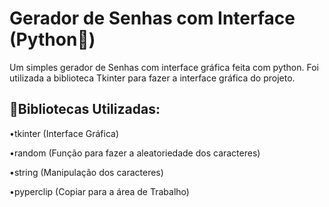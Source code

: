 # Gerador de Senhas com Interface (Python🐍)

Um simples gerador de Senhas com interface gráfica feita com python. Foi utilizada a biblioteca Tkinter para fazer a interface gráfica do projeto.

## 🚀Bibliotecas Utilizadas:
•tkinter (Interface Gráfica)

•random (Função para fazer a aleatoriedade dos caracteres)

•string (Manipulação dos caracteres)

•pyperclip (Copiar para a área de Trabalho)
